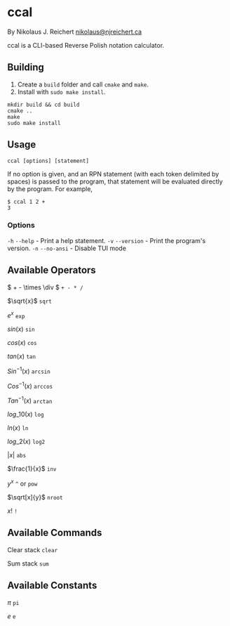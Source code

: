 # ccal

By Nikolaus J. Reichert <nikolaus@njreichert.ca>

ccal is a CLI-based Reverse Polish notation calculator.

## Building

1. Create a `build` folder and call `cmake` and `make`.
2. Install with `sudo make install`.

```
mkdir build && cd build
cmake ..
make
sudo make install
```

## Usage

`ccal [options] [statement]`

If no option is given, and an RPN statement (with each token delimited by spaces)
is passed to the program, that statement will be evaluated directly by the program.
For example,

```
$ ccal 1 2 +
3
```

### Options
`-h` `--help` - Print a help statement.
`-v` `--version` - Print the program's version.
`-n` `--no-ansi` - Disable TUI mode

## Available Operators

$ + - \times \div $ `+ - * /`

$\sqrt{x}$ `sqrt`

$e^x$ `exp`

$sin(x)$ `sin`

$cos(x)$ `cos`

$tan(x)$ `tan`

$Sin^{-1}(x)$ `arcsin`

$Cos^{-1}(x)$ `arccos`

$Tan^{-1}(x)$ `arctan`

$log\_{10}(x)$ `log`

$ln(x)$ `ln`

$log\_{2}(x)$ `log2`

$|x|$ `abs`

$\frac{1}{x}$ `inv`

$y^x$ `^` or `pow`

$\sqrt[x]{y}$ `nroot`

$x!$ `!`

## Available Commands

Clear stack `clear`

Sum stack `sum`

## Available Constants

$\pi$ `pi`

$e$ `e`


